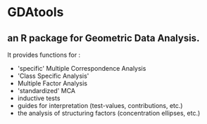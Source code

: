 # GDAtools

## an R package for Geometric Data Analysis.

It provides functions for :

* 'specific' Multiple Correspondence Analysis
* 'Class Specific Analysis'
* Multiple Factor Analysis
* 'standardized' MCA
* inductive tests
* guides for interpretation (test-values, contributions, etc.)
* the analysis of structuring factors (concentration ellipses, etc.)
